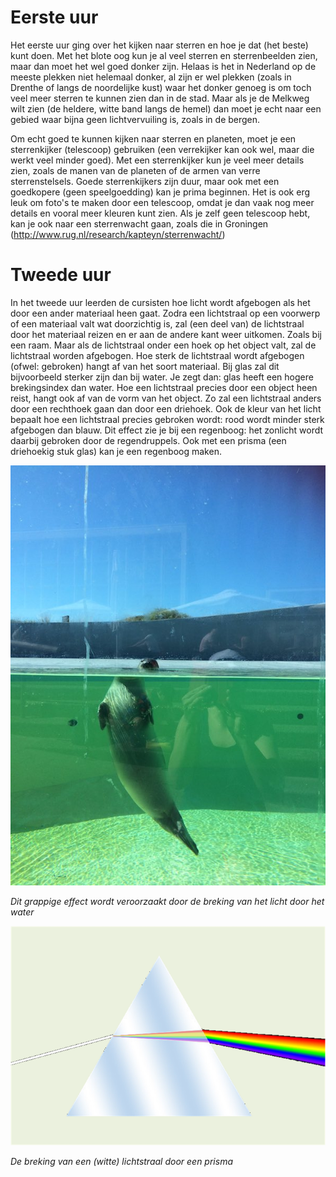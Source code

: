 # Eerste uur
Het eerste uur ging over het kijken naar sterren en hoe je dat (het beste) kunt doen. Met het blote oog kun je al veel sterren en sterrenbeelden zien, maar dan moet het wel goed donker zijn. Helaas is het in Nederland op de meeste plekken niet helemaal donker, al zijn er wel plekken (zoals in Drenthe of langs de noordelijke kust) waar het donker genoeg is om toch veel meer sterren te kunnen zien dan in de stad. Maar als je de Melkweg wilt zien (de heldere, witte band langs de hemel) dan moet je echt naar een gebied waar bijna geen lichtvervuiling is, zoals in de bergen.

Om echt goed te kunnen kijken naar sterren en planeten, moet je een sterrenkijker (telescoop) gebruiken (een verrekijker kan ook wel, maar die werkt veel minder goed). Met een sterrenkijker kun je veel meer details zien, zoals de manen van de planeten of de armen van verre sterrenstelsels. Goede sterrenkijkers zijn duur, maar ook met een goedkopere (geen speelgoedding) kan je prima beginnen. Het is ook erg leuk om foto's te maken door een telescoop, omdat je dan vaak nog meer details en vooral meer kleuren kunt zien. Als je zelf geen telescoop hebt, kan je ook naar een sterrenwacht gaan, zoals die in Groningen (http://www.rug.nl/research/kapteyn/sterrenwacht/)

# Tweede uur
In het tweede uur leerden de cursisten hoe licht wordt afgebogen als het door een ander materiaal heen gaat. Zodra een lichtstraal op een voorwerp of een materiaal valt wat doorzichtig is, zal (een deel van) de lichtstraal door het materiaal reizen en er aan de andere kant weer uitkomen. Zoals bij een raam. Maar als de lichtstraal onder een hoek op het object valt, zal de lichtstraal worden afgebogen. Hoe sterk de lichtstraal wordt afgebogen (ofwel: gebroken) hangt af van het soort materiaal. Bij glas zal dit bijvoorbeeld sterker zijn dan bij water. Je zegt dan: glas heeft een hogere brekingsindex dan water. Hoe een lichtstraal precies door een object heen reist, hangt ook af van de vorm van het object. Zo zal een lichtstraal anders door een rechthoek gaan dan door een driehoek. Ook de kleur van het licht bepaalt hoe een lichtstraal precies gebroken wordt: rood wordt minder sterk afgebogen dan blauw. Dit effect zie je bij een regenboog: het zonlicht wordt daarbij gebroken door de regendruppels. Ook met een prisma (een driehoekig stuk glas) kan je een regenboog maken.

![zeehond](zeehond.jpg)

*Dit grappige effect wordt veroorzaakt door de breking van het licht door het water*

![prisma](prisma.png)

*De breking van een (witte) lichtstraal door een prisma*
